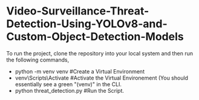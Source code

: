 # Video-Surveillance-Threat-Detection-Using-YOLOv8-and-Custom-Object-Detection-Models

To run the project, clone the repository into your local system and then run the following commands,

- python -m venv venv #Create a Virtual Environment
- venv\Scripts\Activate #Activate the Virtual Environement (You should essentially see a green "(venv)" in the CLI.
- python threat_detection.py #Run the Script.
